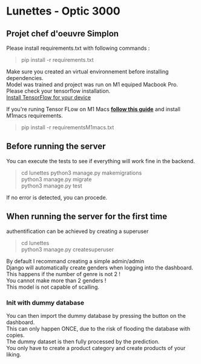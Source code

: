 # Lunettes - Optic 3000
## Projet chef d'oeuvre Simplon

Please install requirements.txt with following commands :  
> pip install -r requirements.txt

Make sure you created an virtual environnement before installing dependencies.  
Model was trained and project was run on M1 equiped Macbook Pro.  
Please check your tensorflow installation.  
[Install TensorFlow for your device](https://www.tensorflow.org)   


If you're runing Tensor FLow on M1 Macs [**follow this guide**](https://developer.apple.com/metal/tensorflow-plugin/) and install M1macs requirements.

> pip install -r requirementsM1macs.txt

## Before running the server
You can execute the tests to see if everything will work fine in the backend.  
> cd lunettes
> python3 manage.py makemigrations  
> python3 manage.py migrate  
> python3 manage.py test  

If no error is detected, you can procede.
## When running the server for the first time

authentification can be achieved by creating a superuser
> cd lunettes  
> python3 manage.py createsuperuser

By default I recommand creating a simple admin/admin  
Django will automatically create genders when logging into the dashboard. This happens if the number of genre is not 2 !   
You cannot make more than 2 genders !  
This model is not capable of scalling.  

### Init with dummy database
You can then import the dummy database by pressing the button on the dashboard.  
This can only happen ONCE, due to the risk of flooding the database with copies.  
The dummy dataset is then fully processed by the prediction.  
You only have to create a product category and create products of your liking. 
